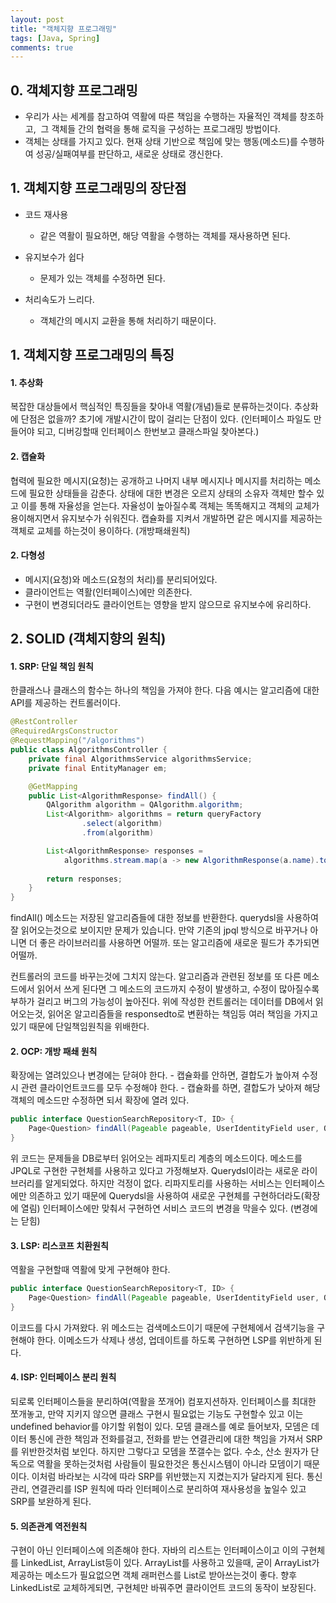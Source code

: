 ```yaml
---
layout: post
title: "객체지향 프로그래밍"
tags: [Java, Spring]
comments: true
---
```

## 0. 객체지향 프로그래밍
- 우리가 사는 세계를 참고하여 역활에 따른 책임을 수행하는 자율적인 객체를 창조하고,  그 객체들 간의 협력을 통해 로직을 구성하는 프로그래밍 방법이다.
- 객체는 상태를 가지고 있다. 현재 상태 기반으로 책임에 맞는 행동(메소드)를 수행하여 성공/실패여부를 판단하고, 새로운 상태로 갱신한다.

## 1. 객체지향 프로그래밍의 장단점
- 코드 재사용
    + 같은 역활이 필요하면, 해당 역활을 수행하는 객체를 재사용하면 된다.

- 유지보수가 쉽다
    + 문제가 있는 객체를 수정하면 된다.

- 처리속도가 느리다.
    + 객체간의 메시지 교환을 통해 처리하기 때문이다.

## 1. 객체지향 프로그래밍의 특징
#### 1. 추상화
복잡한 대상들에서 핵심적인 특징들을 찾아내 역활(개념)들로 분류하는것이다. 
추상화에 단점은 없을까? 초기에 개발시간이 많이 걸리는 단점이 있다. (인터페이스 파일도 만들어야 되고, 디버깅할때 인터페이스 한번보고 클래스파일 찾아본다.)

#### 2. 캡슐화
협력에 필요한 메시지(요청)는 공개하고 나머지 내부 메시지나 메시지를 처리하는 메소드에 필요한 상태들을 감춘다. 상태에 대한 변경은 오르지 상태의 소유자 객체만 할수 있고 이를 통해 자율성을 얻는다. 자율성이 높아질수록 객체는 똑똑해지고 객체의 교체가 용이해지면서 유지보수가 쉬워진다. 캡슐화를 지켜서 개발하면 같은 메시지를 제공하는 객체로 교체를 하는것이 용이하다. (개방패쇄원칙) 

#### 2. 다형성
- 메시지(요청)와 메소드(요청의 처리)를 분리되어있다.
- 클라이언트는 역활(인터페이스)에만 의존한다.
- 구현이 변경되더라도 클라이언트는 영향을 받지 않으므로 유지보수에 유리하다.


## 2. SOLID (객체지향의 원칙)
#### 1. SRP: 단일 책임 원칙
한클래스나 클래스의 함수는 하나의 책임을 가져야 한다. 다음 예시는 알고리즘에 대한 API를 제공하는 컨트롤러이다.
```java
@RestController
@RequiredArgsConstructor
@RequestMapping("/algorithms")
public class AlgorithmsController {
    private final AlgorithmsService algorithmsService;
    private final EntityManager em;

    @GetMapping
    public List<AlgorithmResponse> findAll() {
        QAlgorithm algorithm = QAlgorithm.algorithm;
        List<Algorithm> algorithms = return queryFactory
                .select(algorithm)
                .from(algorithm)

        List<AlgorithmResponse> responses = 
            algorithms.stream.map(a -> new AlgorithmResponse(a.name).toCollect());
            
        return responses;
    }
}
```

findAll() 메소드는 저장된 알고리즘들에 대한 정보를 반환한다. querydsl을 사용하여 잘 읽어오는것으로 보이지만
문제가 있습니다. 만약 기존의 jpql 방식으로 바꾸거나 아니면 더 좋은 라이브러리를 사용하면 어떨까. 또는 알고리즘에 
새로운 필드가 추가되면 어떨까.

컨트롤러의 코드를 바꾸는것에 그치지 않는다. 알고리즘과 관련된 정보를 또 다른 메소드에서 읽어서 쓰게 된다면 그 메소드의 
코드까지 수정이 발생하고, 수정이 많아질수록 부하가 걸리고 버그의 가능성이 높아진다.
위에 작성한 컨트롤러는 데이터를 DB에서 읽어오는것, 읽어온 알고리즘들을 responsedto로 변환하는 책임등 여러 책임을 가지고 있기
때문에 단일책임원칙을 위배한다. 

#### 2. OCP: 개방 패쇄 원칙
확장에는 열려있으나 변경에는 닫혀야 한다.
    - 캡슐화를 안하면, 결합도가 높아져 수정시 관련 클라이언트코드를 모두 수정해야 한다.
    - 캡슐화를 하면, 결합도가 낮아져 해당 객체의 메소드만 수정하면 되서 확장에 열려 있다.

```java
public interface QuestionSearchRepository<T, ID> {
    Page<Question> findAll(Pageable pageable, UserIdentityField user, QuestionParams params);
}
```

위 코드는 문제들을 DB로부터 읽어오는 레파지토리 계층의 메소드이다. 메소드를 JPQL로 구현한 구현체를 사용하고 있다고 가정해보자.
Querydsl이라는 새로운 라이브러리를 알게되었다. 하지만 걱정이 없다. 리파지토리를 사용하는 서비스는 인터페이스에만 의존하고 있기
때문에 Querydsl을 사용하여 새로운 구현체를 구현하더라도(확장에 열림) 인터페이스에만 맞춰서 구현하연 서비스 코드의 변경을 막을수 있다. (변경에는 닫힘)



#### 3. LSP: 리스코프 치환원칙
역활을 구현할때 역활에 맞게 구현해야 한다.

```java
public interface QuestionSearchRepository<T, ID> {
    Page<Question> findAll(Pageable pageable, UserIdentityField user, QuestionParams params);
}
```

이코드를 다시 가져왔다. 위 메소드는 검색메소드이기 때문에 구현체에서 검색기능을 구현해야 한다. 이메소드가 삭제나 생성, 업데이트를
하도록 구현하면 LSP를 위반하게 된다.

#### 4. ISP: 인터페이스 분리 원칙
되로록 인터페이스들을 분리하여(역활을 쪼개어) 컴포지션하자. 인터페이스를 최대한 쪼개놓고, 만약 지키지 않으면 클래스 구현시 필요없는 기능도 구현할수 있고 이는 undefined behavior를 야기할 위험이 있다.
모뎀 클래스를 예로 들어보자, 모뎀은 데이터 통신에 관한 책임과 전화를걸고, 전화를 받는 연결관리에 대한 책임을 가져서 SRP를 위반한것처럼 보인다. 하지만 그렇다고 모뎀을 쪼갤수는 없다. 수소, 산소 원자가 단독으로 역활을 못하는것처럼 사람들이 필요한것은 통신시스템이 아니라 모뎀이기 때문이다. 이처럼 바라보는 시각에 따라 SRP를 위반했는지 지켰는지가 달라지게 된다. 통신관리, 연결관리를 ISP 원칙에 따라 인터페이스로 분리하여 재사용성을 높일수 있고 SRP를 보완하게 된다.

#### 5. 의존관계 역전원칙
구현이 아닌 인터페이스에 의존해야 한다. 자바의 리스트는 인터페이스이고 이의 구현체를
LinkedList, ArrayList등이 있다. ArrayList를 사용하고 있을때, 굳이 ArrayList가
제공하는 메소드가 필요없으면 객체 래퍼런스를 List로 받아쓰는것이 좋다. 향후
LinkedList로 교체하게되면, 구현체만 바꿔주면 클라이언트 코드의 동작이 보장된다.

